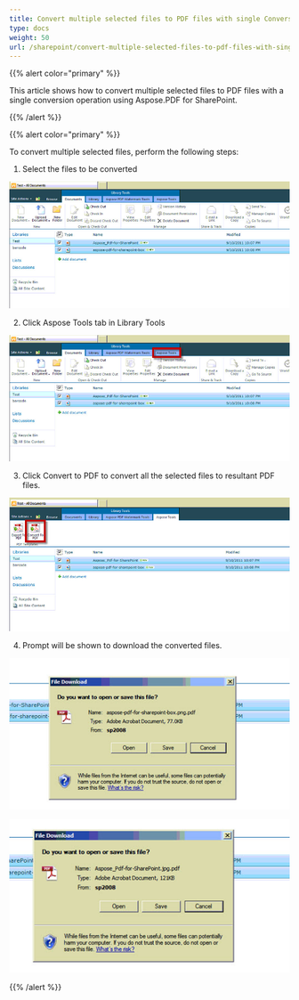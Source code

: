 ```yaml
---
title: Convert multiple selected files to PDF files with single Conversion Request
type: docs
weight: 50
url: /sharepoint/convert-multiple-selected-files-to-pdf-files-with-single-conversion-request/
---
```


{{% alert color="primary" %}} 

This article shows how to convert multiple selected files to PDF files with a single conversion operation using Aspose.PDF for SharePoint.

{{% /alert %}} 

{{% alert color="primary" %}} 

To convert multiple selected files, perform the following steps:

1. Select the files to be converted 

![todo:image_alt_text](convert-multiple-selected-files-to-pdf-files-with-single-conversion-request_1.jpg)

2. Click Aspose Tools tab in Library Tools 

![todo:image_alt_text](convert-multiple-selected-files-to-pdf-files-with-single-conversion-request_2.jpg)

3. Click Convert to PDF to convert all the selected files to resultant PDF files. 

![todo:image_alt_text](convert-multiple-selected-files-to-pdf-files-with-single-conversion-request_3.jpg)

4. Prompt will be shown to download the converted files. 

![todo:image_alt_text](convert-multiple-selected-files-to-pdf-files-with-single-conversion-request_4.jpg)

![todo:image_alt_text](convert-multiple-selected-files-to-pdf-files-with-single-conversion-request_5.jpg)

{{% /alert %}} 